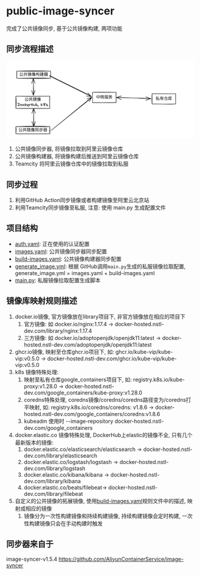 # public-image-syncer

完成了公共镜像同步, 基于公共镜像构建, 两项功能

## 同步流程描述

![sync-pipline.png](sync-pipline.png)

1. 公共镜像同步器, 将镜像拉取到阿里云镜像仓库
2. 公共镜像构建器, 将镜像构建后推送到阿里云镜像仓库
3. Teamcity 将阿里云镜像仓库中的镜像拉取到私服

## 同步过程

1. 利用GitHub Action同步镜像或者构建镜像至阿里云北京站
2. 利用Teamcity同步镜像至私服, 注意: 使用 main.py 生成配置文件

## 项目结构

* [auth.yaml](config/images.yaml): 正在使用的认证配置
* [images.yaml](config/images.yaml): 公共镜像同步器同步配置
* [build-images.yaml](config/build-images.yaml): 公共镜像构建器同步配置
* [generate_image.yml](config/generate_image.yaml): 根据 GitHub调用`main.py`生成的私服镜像拉取配置, generate_image.yml =
  images.yaml + build-images.yaml
* [main.py](main.py): 私服镜像拉取配置生成脚本

## 镜像库映射规则描述

1. docker.io镜像, 官方镜像放在library项目下, 非官方镜像放在相应的项目下
    1. 官方镜像: 如 docker.io/nginx:1.17.4 -> docker-hosted.nstl-dev.com/library/nginx:1.17.4
    2. 三方镜像: 如 docker.io/adoptopenjdk/openjdk11:latest -> docker-hosted.nstl-dev.com/adoptopenjdk/openjdk11:latest
2. ghcr.io镜像, 映射至仓库ghcr.io项目下, 如: ghcr.io/kube-vip/kube-vip:v0.5.0 ->
   docker-hosted.nstl-dev.com/ghcr.io/kube-vip/kube-vip:v0.5.0
3. k8s 镜像特殊处理:
    1. 映射至私有仓库google_containers项目下, 如: registry.k8s.io/kube-proxy:v1.28.0 ->
       docker-hosted.nstl-dev.com/google_containers/kube-proxy:v1.28.0
    2. coredns特殊处理, coredns镜像/coredns/coredns路径变为/coredns打平映射, 如: registry.k8s.io/coredns/coredns:
       v1.8.6 -> docker-hosted.nstl-dev.com/google_containers/coredns:v1.8.6
    3. kubeadm 使用时 --image-repository docker-hosted.nstl-dev.com/google_containers
4. docker.elastic.co 镜像特殊处理, DockerHub上elastic的镜像不全, 只有几个最新版本的镜像:
    1. docker.elastic.co/elasticsearch/elasticsearch -> docker-hosted.nstl-dev.com/library/elasticsearch
    2. docker.elastic.co/logstash/logstash -> docker-hosted.nstl-dev.com/library/logstash
    3. docker.elastic.co/kibana/kibana -> docker-hosted.nstl-dev.com/library/kibana
    4. docker.elastic.co/beats/filebeat-> docker-hosted.nstl-dev.com/library/filebeat
5. 自定义的公共镜像的拓展镜像, 使用[build-images.yaml](config/build-images.yaml)规则文件中的描述, 映射成相应的镜像
    1. 镜像分为一次性构建镜像和持续构建镜像, 持续构建镜像会定时构建, 一次性构建镜像只会在手动构建时触发


## 同步器来自于

image-syncer-v1.5.4
https://github.com/AliyunContainerService/image-syncer